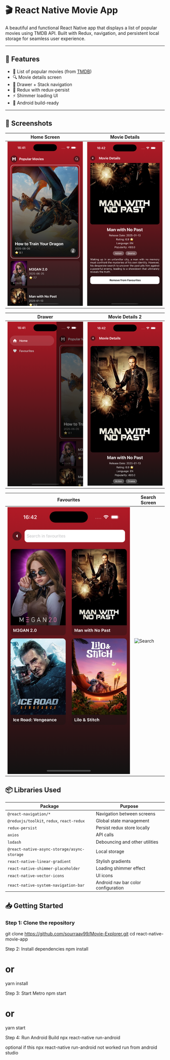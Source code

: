 # 🎬 React Native Movie App

A beautiful and functional React Native app that displays a list of popular movies using TMDB API. Built with Redux, navigation, and persistent local storage for seamless user experience.

---

## 🚀 Features

- 📃 List of popular movies (from [TMDB](https://developer.themoviedb.org/))
- 🔍 Movie details screen
- 🧭 Drawer + Stack navigation
- 🔁 Redux with redux-persist
- ⚡ Shimmer loading UI
- 📱 Android build-ready

---

## 📸 Screenshots

| Home Screen | Movie Details |
|-------------|----------------|
| ![Home](screenshots/home.png) | ![Details](screenshots/movieDetails.png) |

| Drawer | Movie Details 2 |
|-------------|----------------|
| ![Drawer](screenshots/drawer.png) | ![Details2](screenshots/movieDetails2.png) |

| Favourites | Search Screen |
|-------------|----------------|
| ![Favourites](screenshots/favourites.png) | ![Search](screenshots/searchscreen.png) |


## 📦 Libraries Used

| Package | Purpose |
|--------|---------|
| `@react-navigation/*` | Navigation between screens |
| `@reduxjs/toolkit`, `redux`, `react-redux` | Global state management |
| `redux-persist` | Persist redux store locally |
| `axios` | API calls |
| `lodash` | Debouncing and other utilities |
| `@react-native-async-storage/async-storage` | Local storage |
| `react-native-linear-gradient` | Stylish gradients |
| `react-native-shimmer-placeholder` | Loading shimmer effect |
| `react-native-vector-icons` | UI icons |
| `react-native-system-navigation-bar` | Android nav bar color configuration



## 📥 Getting Started

### Step 1: Clone the repository
git clone https://github.com/sourraav99/Movie-Explorer.git
cd react-native-movie-app

Step 2: Install dependencies
npm install
# or
yarn install


Step 3: Start Metro
npm start
# or
yarn start



Step 4: Run Android Build
npx react-native run-android


optional 
if this npx react-native run-android
not worked run from android studio